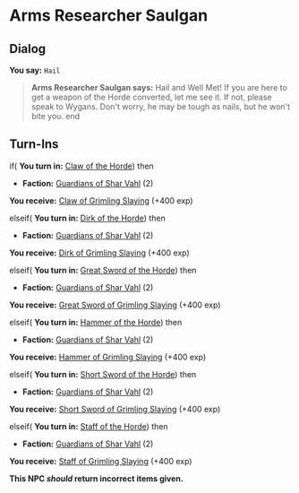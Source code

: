 # Arms Researcher Saulgan
## Dialog

**You say:** `Hail`



>**Arms Researcher Saulgan says:** Hail and Well Met! If you are here to get a weapon of the Horde converted, let me see it. If not, please speak to Wygans. Don't worry, he may be tough as nails, but he won't bite you.
end

## Turn-Ins



if( **You turn in:** [Claw of the Horde](/item/7182)) then 


* __Faction:__ [Guardians of Shar Vahl](/faction/1513) (2)


 **You receive:**  [Claw of Grimling Slaying](/item/7183) (+400 exp)

elseif( **You turn in:** [Dirk of the Horde](/item/7192)) then 


* __Faction:__ [Guardians of Shar Vahl](/faction/1513) (2)


 **You receive:**  [Dirk of Grimling Slaying](/item/7193) (+400 exp)

elseif( **You turn in:** [Great Sword of the Horde](/item/7186)) then 


* __Faction:__ [Guardians of Shar Vahl](/faction/1513) (2)


 **You receive:**  [Great Sword of Grimling Slaying](/item/7187) (+400 exp)

elseif( **You turn in:** [Hammer of the Horde](/item/7188)) then 


* __Faction:__ [Guardians of Shar Vahl](/faction/1513) (2)


 **You receive:**  [Hammer of Grimling Slaying](/item/7189) (+400 exp)

elseif( **You turn in:** [Short Sword of the Horde](/item/7184)) then 


* __Faction:__ [Guardians of Shar Vahl](/faction/1513) (2)


 **You receive:**  [Short Sword of Grimling Slaying](/item/7185) (+400 exp)

elseif( **You turn in:** [Staff of the Horde](/item/7190)) then 


* __Faction:__ [Guardians of Shar Vahl](/faction/1513) (2)


 **You receive:**  [Staff of Grimling Slaying](/item/7191) (+400 exp)

**This NPC *should* return incorrect items given.**





